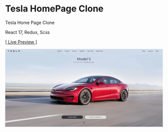 # Tesla HomePage Clone

Tesla Home Page Clone

React 17, Redux, Scss

<a href="https://rezamehdipour.ir/tesla">[ Live Preview ]</a>

![preview](preview.jpg)
